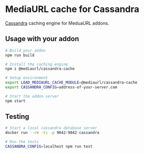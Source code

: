 # MediaURL cache for Cassandra

[Cassandra](https://cassandra.apache.org/) caching engine for MeduaURL addons.

## Usage with your addon

```bash
# Build your addon
npm run build

# Install the caching engine
npm i @mediaurl/cassandra-cache

# Setup environment
export LOAD_MEDIAURL_CACHE_MODULE=@mediaurl/cassandra-cache
export CASSANDRA_CONFIG=address-of-your-server.com

# Start the addon server
npm start
```

## Testing

```bash
# Start a local cassandra database server
docker run --rm -ti -p 9042:9042 cassandra

# Run the tests
CASSANDRA_CONFIG=localhost npm run test
```
